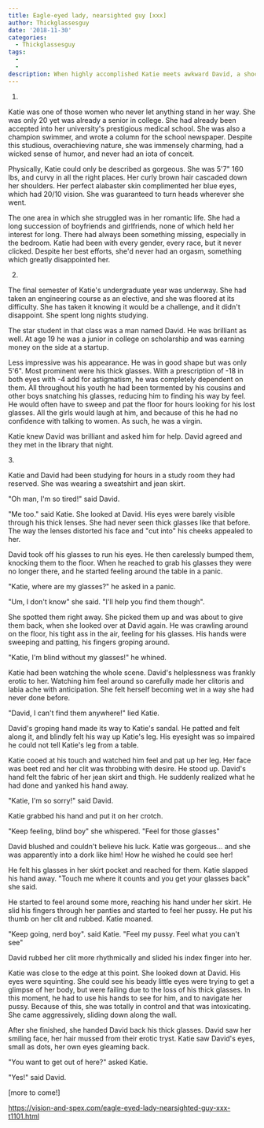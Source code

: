 ```yaml
---
title: Eagle-eyed lady, nearsighted guy [xxx]
author: Thickglassesguy
date: '2018-11-30'
categories:
  - Thickglassesguy
tags:
  - 
  - 
description: When highly accomplished Katie meets awkward David, a shocking encounter sparks a hidden desire that changes their lives.
---
```

1.

Katie was one of those women who never let anything stand in her way. She was only 20 yet was already a senior in college. She had already been accepted into her university's prestigious medical school. She was also a champion swimmer, and wrote a column for the school newspaper. Despite this studious, overachieving nature, she was immensely charming, had a wicked sense of humor, and never had an iota of conceit. 

Physically, Katie could only be described as gorgeous. She was 5'7" 160 lbs, and curvy in all the right places. Her curly brown hair cascaded down her shoulders. Her perfect alabaster skin complimented her blue eyes, which had 20/10 vision. She was guaranteed to turn heads wherever she went. 

The one area in which she struggled was in her romantic life. She had a long succession of boyfriends and girlfriends, none of which held her interest for long. There had always been something missing, especially in the bedroom. Katie had been with every gender, every race, but it never clicked. Despite her best efforts, she'd never had an orgasm, something which greatly disappointed her.

2.

The final semester of Katie's undergraduate year was underway. She had taken an engineering course as an elective, and she was floored at its difficulty. She has taken it knowing it would be a challenge, and it didn't disappoint. She spent long nights studying.

The star student in that class was a man named David. He was brilliant as well. At age 19 he was a junior in college on scholarship and was earning money on the side at a startup.

Less impressive was his appearance. He was in good shape but was only 5'6". Most prominent were his thick glasses. With a prescription of -18 in both eyes with -4 add for astigmatism, he was completely dependent on them. All throughout his youth he had been tormented by his cousins and other boys snatching his glasses, reducing him to finding his way by feel. He would often have to sweep and pat the floor for hours looking for his lost glasses. All the girls would laugh at him, and because of this he had no confidence with talking to women. As such, he was a virgin.

Katie knew David was brilliant and asked him for help. David agreed and they met in the library that night.

3. 

Katie and David had been studying for hours in a study room they had reserved. She was wearing a sweatshirt and jean skirt.

"Oh man, I'm so tired!" said David.

"Me too." said Katie. She looked at David. His eyes were barely visible through his thick lenses. She had never seen thick glasses like that before. The way the lenses distorted his face and "cut into" his cheeks appealed to her.

David took off his glasses to run his eyes. He then carelessly bumped them, knocking them to the floor. When he reached to grab his glasses they were no longer there, and he started feeling around the table in a panic. 

"Katie, where are my glasses?" he asked in a panic.

"Um, I don't know" she said. "I'll help you find them though".

She spotted them right away. She picked them up and was about to give them back, when she looked over at David again. He was crawling around on the floor, his tight ass in the air, feeling for his glasses. His hands were sweeping and patting, his fingers groping around.

"Katie, I'm blind without my glasses!" he whined.

Katie had been watching the whole scene. David's helplessness was frankly erotic to her. Watching him feel around so carefully made her clitoris and labia ache with anticipation. She felt herself becoming wet in a way she had never done before. 

"David, I can't find them anywhere!" lied Katie.

David's groping hand made its way to Katie's sandal. He patted and felt along it, and blindly felt his way up Katie's leg. His eyesight was so impaired he could not tell Katie's leg from a table.

Katie cooed at his touch and watched him feel and pat up her leg. Her face was beet red and her clit was throbbing with desire. He stood up. David's hand felt the fabric of her jean skirt and thigh. He suddenly realized what he had done and yanked his hand away.

"Katie, I'm so sorry!" said David.

Katie grabbed his hand and put it on her crotch.

"Keep feeling, blind boy" she whispered. "Feel for those glasses"

David blushed and couldn't believe his luck. Katie was gorgeous... and she was apparently into a dork like him! How he wished he could see her!

He felt his glasses in her skirt pocket and reached for them. Katie slapped his hand away. "Touch me where it counts and you get your glasses back" she said.

He started to feel around some more, reaching his hand under her skirt. He slid his fingers through her panties and started to feel her pussy. He put his thumb on her clit and rubbed. Katie moaned.

"Keep going, nerd boy". said Katie. "Feel my pussy. Feel what you can't see"

David rubbed her clit more rhythmically and slided his index finger into her.

Katie was close to the edge at this point. She looked down at David. His eyes were squinting. She could see his beady little eyes were trying to get a glimpse of her body, but were failing due to the loss of his thick glasses. In this moment, he had to use his hands to see for him, and to navigate her pussy. Because of this, she was totally in control and that was intoxicating.
 
She came aggressively, sliding down along the wall. 

After she finished, she handed David back his thick glasses. David saw her smiling face, her hair mussed from their erotic tryst. Katie saw David's eyes, small as dots, her own eyes gleaming back.

"You want to get out of here?" asked Katie.

"Yes!" said David.

[more to come!]

https://vision-and-spex.com/eagle-eyed-lady-nearsighted-guy-xxx-t1101.html